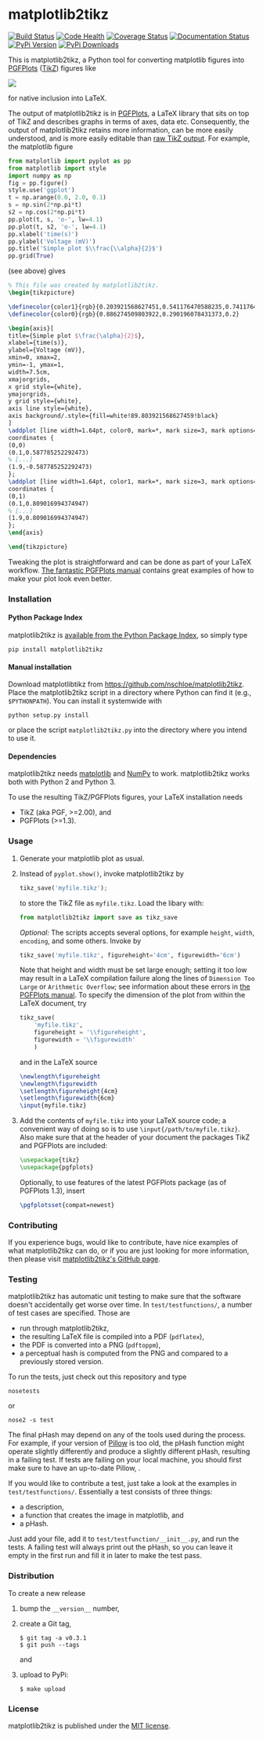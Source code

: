 # matplotlib2tikz

[![Build Status](https://travis-ci.org/nschloe/matplotlib2tikz.svg?branch=master)](https://travis-ci.org/nschloe/matplotlib2tikz)
[![Code Health](https://landscape.io/github/nschloe/matplotlib2tikz/master/landscape.png)](https://landscape.io/github/nschloe/matplotlib2tikz/master)
[![Coverage Status](https://coveralls.io/repos/nschloe/matplotlib2tikz/badge.svg?branch=master&service=github)](https://coveralls.io/github/nschloe/matplotlib2tikz?branch=master)
[![Documentation Status](https://readthedocs.org/projects/matplotlib2tikz/badge/?version=latest)](https://readthedocs.org/projects/matplotlib2tikz/?badge=latest)
[![PyPi Version](https://img.shields.io/pypi/v/matplotlib2tikz.svg)](https://pypi.python.org/pypi/matplotlib2tikz)
[![PyPi Downloads](https://img.shields.io/pypi/dm/matplotlib2tikz.svg)](https://pypi.python.org/pypi/matplotlib2tikz)

This is matplotlib2tikz, a Python tool for converting matplotlib figures into
[PGFPlots](https://www.ctan.org/pkg/pgfplots)
([TikZ](https://www.ctan.org/pkg/pgf)) figures like

![](https://nschloe.github.io/matplotlib2tikz/latex.png)

for native inclusion into LaTeX.

The output of matplotlib2tikz is in
[PGFPlots](http://pgfplots.sourceforge.net/pgfplots.pdf), a LaTeX library that
sits on top of TikZ and describes graphs in terms of axes, data etc.
Consequently, the output of matplotlib2tikz retains more information, can be
more easily understood, and is more easily editable than [raw TikZ output](http://matplotlib.org/users/whats_new.html#pgf-tikz-backend). For
example, the matplotlib figure
```python
from matplotlib import pyplot as pp
from matplotlib import style
import numpy as np
fig = pp.figure()
style.use('ggplot')
t = np.arange(0.0, 2.0, 0.1)
s = np.sin(2*np.pi*t)
s2 = np.cos(2*np.pi*t)
pp.plot(t, s, 'o-', lw=4.1)
pp.plot(t, s2, 'o-', lw=4.1)
pp.xlabel('time(s)')
pp.ylabel('Voltage (mV)')
pp.title('Simple plot $\\frac{\\alpha}{2}$')
pp.grid(True)
```
(see above) gives
```latex
% This file was created by matplotlib2tikz.
\begin{tikzpicture}

\definecolor{color1}{rgb}{0.203921568627451,0.541176470588235,0.741176470588235}
\definecolor{color0}{rgb}{0.886274509803922,0.290196078431373,0.2}

\begin{axis}[
title={Simple plot $\frac{\alpha}{2}$},
xlabel={time(s)},
ylabel={Voltage (mV)},
xmin=0, xmax=2,
ymin=-1, ymax=1,
width=7.5cm,
xmajorgrids,
x grid style={white},
ymajorgrids,
y grid style={white},
axis line style={white},
axis background/.style={fill=white!89.803921568627459!black}
]
\addplot [line width=1.64pt, color0, mark=*, mark size=3, mark options={draw=black}]
coordinates {
(0,0)
(0.1,0.587785252292473)
% [...]
(1.9,-0.587785252292473)
};
\addplot [line width=1.64pt, color1, mark=*, mark size=3, mark options={draw=black}]
coordinates {
(0,1)
(0.1,0.809016994374947)
% [...]
(1.9,0.809016994374947)
};
\end{axis}

\end{tikzpicture}
```
Tweaking the plot is straightforward and can be done as part of your LaTeX
workflow.
[The fantastic PGFPlots manual](http://pgfplots.sourceforge.net/pgfplots.pdf)
contains great examples of how to make your plot look even better.

### Installation

#### Python Package Index

matplotlib2tikz is [available from the Python Package
Index](https://pypi.python.org/pypi/matplotlib2tikz/), so simply type
```
pip install matplotlib2tikz
```

#### Manual installation

Download matplotlibtikz from https://github.com/nschloe/matplotlib2tikz.
Place the matplotlib2tikz script in a directory where Python can find it (e.g.,
`$PYTHONPATH`).  You can install it systemwide with
```
python setup.py install
```
or place the script `matplotlib2tikz.py` into the directory where you intend to
use it.

#### Dependencies

matplotlib2tikz needs [matplotlib](http://matplotlib.org/) and
[NumPy](http://www.numpy.org/) to work. matplotlib2tikz works both with
Python 2 and Python 3.

To use the resulting TikZ/PGFPlots figures, your LaTeX installation needs

  * TikZ (aka PGF, >=2.00), and
  * PGFPlots (>=1.3).


### Usage

1. Generate your matplotlib plot as usual.

2. Instead of `pyplot.show()`, invoke matplotlib2tikz by
    ```python
    tikz_save('myfile.tikz');
    ```
   to store the TikZ file as `myfile.tikz`. Load the libary with:
    ```python
    from matplotlib2tikz import save as tikz_save
    ```
   _Optional:_
   The scripts accepts several options, for example `height`, `width`,
   `encoding`, and some others. Invoke by
    ```python
    tikz_save('myfile.tikz', figureheight='4cm', figurewidth='6cm')
    ```
   Note that height and width must be set large enough; setting it too low may
   result in a LaTeX compilation failure along the lines of `Dimension Too Large` or `Arithmetic Overflow`;
   see information about these errors in [the PGFPlots manual](http://pgfplots.sourceforge.net/pgfplots.pdf).
   To specify the dimension of the plot from within the LaTeX document, try
    ```python
    tikz_save(
        'myfile.tikz',
        figureheight = '\\figureheight',
        figurewidth = '\\figurewidth'
        )
    ```
    and in the LaTeX source
    ```latex
    \newlength\figureheight
    \newlength\figurewidth
    \setlength\figureheight{4cm}
    \setlength\figurewidth{6cm}
    \input{myfile.tikz}
    ```
 
3. Add the contents of `myfile.tikz` into your LaTeX source code; a convenient
   way of doing so is to use `\input{/path/to/myfile.tikz}`. Also make sure
   that at the header of your document the packages TikZ and PGFPlots are
   included:
    ```latex
    \usepackage{tikz}
    \usepackage{pgfplots}
    ```
   Optionally, to use features of the latest PGFPlots package (as of
   PGFPlots 1.3), insert
    ```latex
    \pgfplotsset{compat=newest}
    ```
    
### Contributing

If you experience bugs, would like to contribute, have nice examples of what
matplotlib2tikz can do, or if you are just looking for more information, then
please visit
[matplotlib2tikz's GitHub page](https://github.com/nschloe/matplotlib2tikz).


### Testing

matplotlib2tikz has automatic unit testing to make sure that the software
doesn't accidentally get worse over time. In `test/testfunctions/`, a number of
test cases are specified. Those are

 * run through matplotlib2tikz,
 * the resulting LaTeX file is compiled into a PDF (`pdflatex`),
 * the PDF is converted into a PNG (`pdftoppm`),
 * a perceptual hash is computed from the PNG and compared to a previously
   stored version.

To run the tests, just check out this repository and type
```
nosetests
```
or
```
nose2 -s test
```

The final pHash may depend on any of the tools used during the process. For
example, if your version of [Pillow](https://pypi.python.org/pypi/Pillow/3.0.0)
is too old, the pHash function might operate slightly differently and produce a
slightly different pHash, resulting in a failing test. If tests are failing on
your local machine, you should first make sure to have an up-to-date Pillow, .

If you would like to contribute a test, just take a look at the examples in
`test/testfunctions/`. Essentially a test consists of three things:

  * a description,
  * a function that creates the image in matplotlib, and
  * a pHash.

Just add your file, add it to `test/testfunction/__init__.py`, and run the
tests. A failing test will always print out the pHash, so you can leave it
empty in the first run and fill it in later to make the test pass.

### Distribution

To create a new release

1. bump the `__version__` number,

2. create a Git tag,
    ```
    $ git tag -a v0.3.1
    $ git push --tags
    ```
    and

3. upload to PyPi:
    ```
    $ make upload
    ```

### License

matplotlib2tikz is published under the [MIT license](https://en.wikipedia.org/wiki/MIT_License).
